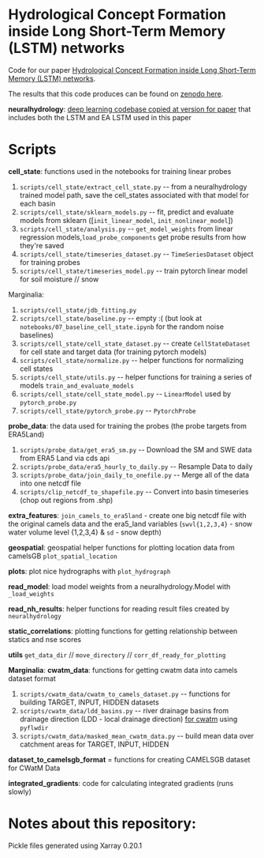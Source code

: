 # Hydrological Concept Formation inside Long Short-Term Memory (LSTM) networks
Code for our paper [Hydrological Concept Formation inside Long Short-Term Memory (LSTM) networks](https://hess.copernicus.org/preprints/hess-2021-566/#discussion). 

The results that this code produces can be found on [zenodo here](https://zenodo.org/record/5600851#.YoU4SxPMJHk). 

**neuralhydrology**: [deep learning codebase copied at version for paper](https://neuralhydrology.readthedocs.io/en/latest/) that includes both the LSTM and EA LSTM used in this paper

# Scripts
**cell_state**: functions used in the notebooks for training linear probes
1) `scripts/cell_state/extract_cell_state.py` -- from a neuralhydrology trained model path, save the cell_states associated with that model for each basin
1) `scripts/cell_state/sklearn_models.py` -- fit, predict and evaluate models from sklearn ([`init_linear_model`, `init_nonlinear_model`]) 
1) `scripts/cell_state/analysis.py` -- `get_model_weights` from linear regression models,`load_probe_components` get probe results from how they're saved 
1) `scripts/cell_state/timeseries_dataset.py` -- `TimeSeriesDataset` object for training probes
1) `scripts/cell_state/timeseries_model.py` -- train pytorch linear model for soil moisture // snow

Marginalia:
1) `scripts/cell_state/jdb_fitting.py`
1) `scripts/cell_state/baseline.py` -- empty :( (but look at `notebooks/07_baseline_cell_state.ipynb` for the random noise baselines)
1) `scripts/cell_state/cell_state_dataset.py` -- create `CellStateDataset` for cell state and target data (for training pytorch models)
1) `scripts/cell_state/normalize.py` -- helper functions for normalizing cell states
1) `scripts/cell_state/utils.py` -- helper functions for training a series of models `train_and_evaluate_models`
1) `scripts/cell_state/cell_state_model.py` -- `LinearModel` used by `pytorch_probe.py`
1) `scripts/cell_state/pytorch_probe.py` -- `PytorchProbe`

**probe_data**: the data used for training the probes (the probe targets from ERA5Land)
1) `scripts/probe_data/get_era5_sm.py` -- Download the SM and SWE data from ERA5 Land via cds api
2) `scripts/probe_data/era5_hourly_to_daily.py` -- Resample Data to daily
3) `scripts/probe_data/join_daily_to_onefile.py` -- Merge all of the data into one netcdf file
4) `scripts/clip_netcdf_to_shapefile.py` -- Convert into basin timeseries (chop out regions from .shp)

**extra_features**: `join_camels_to_era5land` - create one big netcdf file with the original camels data and the era5_land variables (`swvl{1,2,3,4}` - snow water volume level {1,2,3,4} & `sd` - snow depth)

**geospatial**: geospatial helper functions for plotting location data from camelsGB `plot_spatial_location`

**plots**: plot nice hydrographs with `plot_hydrograph`

**read_model**: load model weights from a neuralhydrology.Model with `_load_weights`

**read_nh_results**: helper functions for reading result files created by `neuralhydrology`

**static_correlations**: plotting functions for getting relationship between statics and nse scores

**utils** `get_data_dir` // `move_directory` // `corr_df_ready_for_plotting`

__Marginalia__:
**cwatm_data**: functions for getting cwatm data into camels dataset format 
1) `scripts/cwatm_data/cwatm_to_camels_dataset.py` -- functions for building TARGET, INPUT, HIDDEN datasets
2) `scripts/cwatm_data/ldd_basins.py` -- river drainage basins from drainage direction (LDD - local drainage direction) [for cwatm](https://cwatm.iiasa.ac.at/data.html) using `pyflwdir`
3) `scripts/cwatm_data/masked_mean_cwatm_data.py` -- build mean data over catchment areas for TARGET, INPUT, HIDDEN 

**dataset_to_camelsgb_format** = functions for creating CAMELSGB dataset for CWatM Data

**integrated_gradients**: code for calculating integrated gradients (runs slowly)

# Notes about this repository:
Pickle files generated using Xarray 0.20.1 